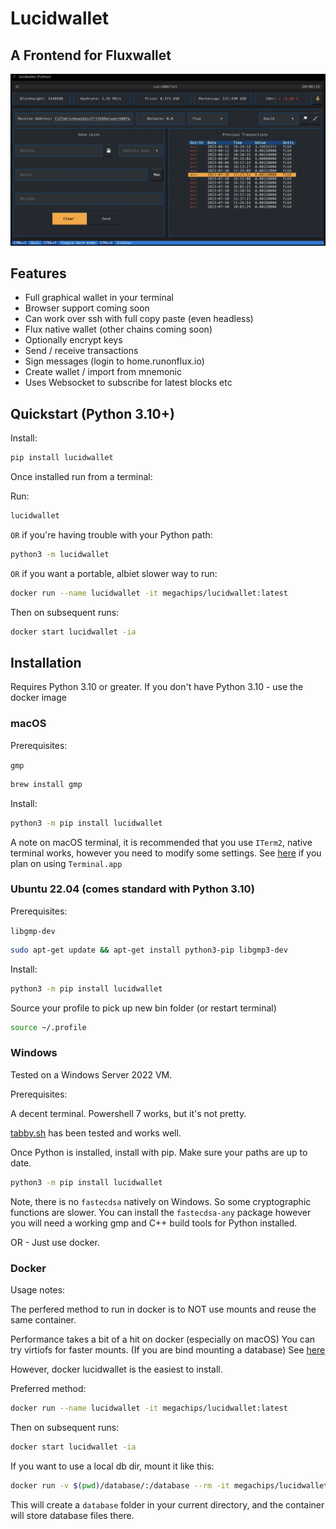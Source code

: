 # Lucidwallet

## A Frontend for Fluxwallet

![wallet landing](https://github.com/MorningLightMountain713/lucidwallet/blob/main/static/images/wallet_landing.png?raw=true)

## Features

* Full graphical wallet in your terminal
* Browser support coming soon
* Can work over ssh with full copy paste (even headless)
* Flux native wallet (other chains coming soon)
* Optionally encrypt keys
* Send / receive transactions
* Sign messages (login to home.runonflux.io)
* Create wallet / import from mnemonic
* Uses Websocket to subscribe for latest blocks etc

## Quickstart (Python 3.10+)

Install:

```bash
pip install lucidwallet
```

Once installed run from a terminal:

Run:

```bash
lucidwallet
```

`OR` if you're having trouble with your Python path:

```bash
python3 -m lucidwallet
```

`OR`  if you want a portable, albiet slower way to run:

```bash
docker run --name lucidwallet -it megachips/lucidwallet:latest
```

Then on subsequent runs:

```bash
docker start lucidwallet -ia
```

## Installation

Requires Python 3.10 or greater. If you don't have Python 3.10 - use the docker image

### macOS

Prerequisites:

`gmp`

```bash
brew install gmp
```

Install:

```bash
python3 -m pip install lucidwallet
```

A note on macOS terminal, it is recommended that you use `ITerm2`, native terminal works, however you need to modify some settings. See [here](https://github.com/Textualize/textual/blob/main/questions/why-looks-bad-on-macos.question.md) if you plan on using `Terminal.app`

### Ubuntu 22.04 (comes standard with Python 3.10)

Prerequisites:

`libgmp-dev`

```bash
sudo apt-get update && apt-get install python3-pip libgmp3-dev
```

Install:

```bash
python3 -m pip install lucidwallet
```

Source your profile to pick up new bin folder (or restart terminal)

```bash
source ~/.profile
```

### Windows

Tested on a Windows Server 2022 VM.

Prerequisites:

A decent terminal. Powershell 7 works, but it's not pretty.

[tabby.sh](https://tabby.sh/) has been tested and works well.

Once Python is installed, install with pip. Make sure your paths are up to date.

```bash
python3 -m pip install lucidwallet
```

Note, there is no `fastecdsa` natively on Windows. So some cryptographic functions are slower. You can install the `fastecdsa-any` package however you will need a working gmp and C++ build tools for Python installed.

OR - Just use docker.

### Docker

Usage notes:

The perfered method to run in docker is to NOT use mounts and reuse the same container.

Performance takes a bit of a hit on docker (especially on macOS) You can try virtiofs for faster mounts. (If you are bind mounting a database) See [here](https://www.docker.com/blog/speed-boost-achievement-unlocked-on-docker-desktop-4-6-for-mac/)

However, docker lucidwallet is the easiest to install.

Preferred method:

```bash
docker run --name lucidwallet -it megachips/lucidwallet:latest
```

Then on subsequent runs:

```bash
docker start lucidwallet -ia
```

If you want to use a local db dir, mount it like this:

```bash
docker run -v $(pwd)/database/:/database --rm -it megachips/lucidwallet:latest
```

This will create a `database` folder in your current directory, and the container will store database files there.

